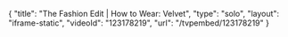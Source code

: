 {
    "title": "The Fashion Edit | How to Wear: Velvet",
    "type": "solo",
    "layout": "iframe-static",
    "videoId": "123178219",
    "url": "\/tvpembed\/123178219"
}